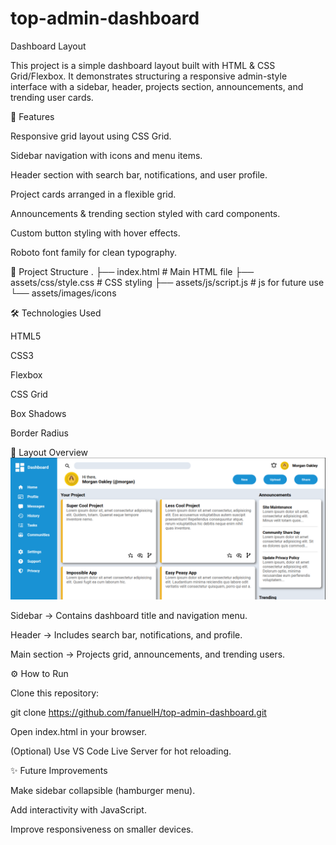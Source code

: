 # top-admin-dashboard

Dashboard Layout

This project is a simple dashboard layout built with HTML & CSS Grid/Flexbox.
It demonstrates structuring a responsive admin-style interface with a sidebar, header, projects section, announcements, and trending user cards.

🚀 Features

Responsive grid layout using CSS Grid.

Sidebar navigation with icons and menu items.

Header section with search bar, notifications, and user profile.

Project cards arranged in a flexible grid.

Announcements & trending section styled with card components.

Custom button styling with hover effects.

Roboto font family for clean typography.

📂 Project Structure
.
├── index.html # Main HTML file
├── assets/css/style.css # CSS styling
├── assets/js/script.js # js for future use
└── assets/images/icons

🛠️ Technologies Used

HTML5

CSS3

Flexbox

CSS Grid

Box Shadows

Border Radius

📸 Layout Overview
![alt dashboard overview](/assets/images/image.png)

Sidebar → Contains dashboard title and navigation menu.

Header → Includes search bar, notifications, and profile.

Main section → Projects grid, announcements, and trending users.

⚙️ How to Run

Clone this repository:

git clone https://github.com/fanuelH/top-admin-dashboard.git

Open index.html in your browser.

(Optional) Use VS Code Live Server for hot reloading.

✨ Future Improvements

Make sidebar collapsible (hamburger menu).

Add interactivity with JavaScript.

Improve responsiveness on smaller devices.
